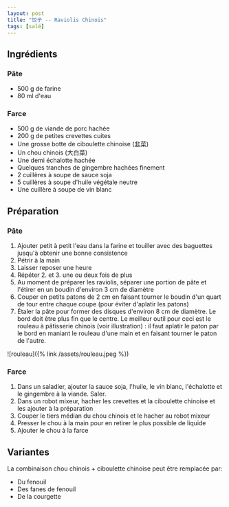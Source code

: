 ```yaml
---
layout: post
title: "饺子 -- Raviolis Chinois"
tags: [salé]
---
```

## Ingrédients
### Pâte
* 500 g de farine
* 80 ml d'eau

### Farce
* 500 g de viande de porc hachée
* 200 g de petites crevettes cuites
* Une grosse botte de ciboulette chinoise (韭菜)
* Un chou chinois (大白菜)
* Une demi échalotte hachée
* Quelques tranches de gingembre hachées finement
* 2 cuillères à soupe de sauce soja
* 5 cuillères à soupe d'huile végétale neutre
* Une cuillère à soupe de vin blanc

## Préparation
### Pâte
1. Ajouter petit à petit l'eau dans la farine et touiller avec des baguettes jusqu'à obtenir une bonne consistence
2. Pétrir à la main
3. Laisser reposer une heure
4. Répéter 2. et 3. une ou deux fois de plus
5. Au moment de préparer les raviolis, séparer une portion de pâte et l'étirer en un boudin d'environ 3 cm de diamètre
6. Couper en petits patons de 2 cm en faisant tourner le boudin d'un quart de tour entre chaque coupe (pour éviter d'aplatir les patons)
7. Étaler la pâte pour former des disques d'environ 8 cm de diamètre. Le bord doit être plus fin que le centre. Le meilleur outil pour ceci est le rouleau à pâtisserie chinois (voir illustration) : il faut aplatir le paton par le bord en maniant le rouleau d'une main et en faisant tourner le paton de l'autre.

![rouleau]({% link /assets/rouleau.jpeg %})

### Farce
1. Dans un saladier, ajouter la sauce soja, l'huile, le vin blanc, l'échalotte et le gingembre à la viande. Saler.
2. Dans un robot mixeur, hacher les crevettes et la ciboulette chinoise et les ajouter à la préparation
3. Couper le tiers médian du chou chinois et le hacher au robot mixeur
4. Presser le chou à la main pour en retirer le plus possible de liquide
5. Ajouter le chou à la farce

## Variantes
La combinaison chou chinois + ciboulette chinoise peut être remplacée par:
- Du fenouil
- Des fanes de fenouil
- De la courgette
